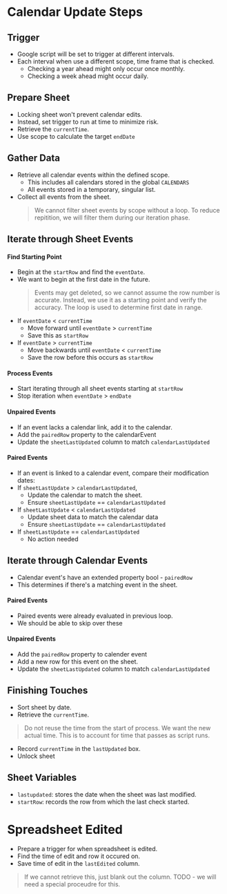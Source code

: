# Calendar Update Steps
## Trigger
- Google script will be set to trigger at different intervals.
- Each interval when use a different scope, time frame that is checked.
    - Checking a year ahead might only occur once monthly.
    - Checking a week ahead might occur daily.

## Prepare Sheet
- Locking sheet won't prevent calendar edits.  
- Instead, set trigger to run at time to minimize risk.
- Retrieve the `currentTime`.
- Use scope to calculate the target `endDate`

## Gather Data
- Retrieve all calendar events within the defined scope.
    - This includes all calendars stored in the global `CALENDARS`
    - All events stored in a temporary, singular list.
- Collect all events from the sheet.
    > We cannot filter sheet events by scope without a loop.
    > To reduce repitition, we will filter them during our iteration phase.

## Iterate through Sheet Events
#### Find Starting Point
- Begin at the `startRow` and find the `eventDate`.
- We want to begin at the first date in the future.
    > Events may get deleted, so we cannot assume the row number is accurate.
    > Instead, we use it as a starting point and verify the accuracy.
    > The loop is used to determine first date in range.
- If `eventDate` < `currentTime`
    - Move forward until `eventDate` > `currentTime`
    - Save this as `startRow`
- If `eventDate` > `currentTime`
    - Move backwards until `eventDate` < `currentTime`
    - Save the row before this occurs as `startRow`


#### Process Events
- Start iterating through all sheet events starting at `startRow`
- Stop iteration when `eventDate` > `endDate`

#### Unpaired Events
- If an event lacks a calendar link, add it to the calendar.
- Add the `pairedRow` property to the calendarEvent
- Update the `sheetLastUpdated` column to match `calendarLastUpdated`

#### Paired Events
- If an event is linked to a calendar event, compare their modification dates:
- If `sheetLastUpdate` > `calendarLastUpdated`,
    - Update the calendar to match the sheet.
    - Ensure `sheetLastUpdate` == `calendarLastUpdated`
- If `sheetLastUpdate` < `calendarLastUpdated`
    - Update sheet data to match the calendar data
    - Ensure `sheetLastUpdate` == `calendarLastUpdated`
- If `sheetLastUpdate` == `calendarLastUpdated`
    - No action needed

## Iterate through Calendar Events
- Calendar event's have an extended property bool - `pairedRow`
- This determines if there's a matching event in the sheet.

#### Paired Events
- Paired events were already evaluated in previous loop.
- We should be able to skip over these

#### Unpaired Events
- Add the `pairedRow` property to calender event
- Add a new row for this event on the sheet.
- Update the `sheetLastUpdated` column to match `calendarLastUpdated`

## Finishing Touches
- Sort sheet by date.
- Retrieve the `currentTime`.
> Do not reuse the time from the start of process.  We want the new actual time.
> This is to account for time that passes as script runs.
- Record `currentTime` in the `lastUpdated` box.
- Unlock sheet

## Sheet Variables
- `lastupdated`: stores the date when the sheet was last modified.
- `startRow`: records the row from which the last check started.

# Spreadsheet Edited
- Prepare a trigger for when spreadsheet is edited.
- Find the time of edit and row it occured on.
- Save time of edit in the `lastEdited` column.
> If we cannot retrieve this, just blank out the column.
> TODO - we will need a special proceudre for this.

